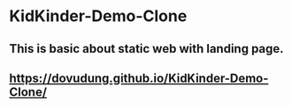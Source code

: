 # KidKinder-Demo-Clone
## This is basic about static web with landing page.

## https://dovudung.github.io/KidKinder-Demo-Clone/

